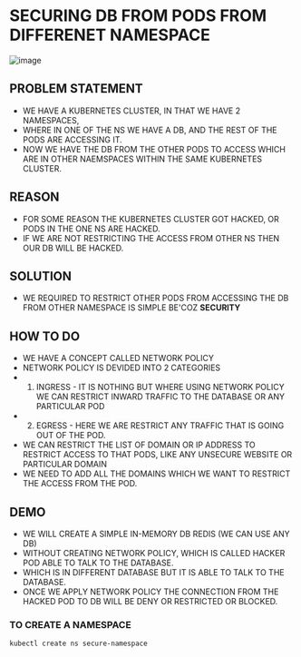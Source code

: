 # SECURING DB FROM PODS FROM DIFFERENET NAMESPACE

![image](https://github.com/pavankumar0077/kubernetes-troubleshooting-zero-to-hero/assets/40380941/33c1fb2c-d163-4a20-a8e8-001d3e194401)


## PROBLEM STATEMENT

- WE HAVE A KUBERNETES CLUSTER, IN THAT WE HAVE 2 NAMESPACES,
- WHERE IN ONE OF THE NS WE HAVE A DB, AND THE REST OF THE PODS ARE ACCESSING IT.
- NOW WE HAVE THE DB FROM THE OTHER PODS TO ACCESS WHICH ARE IN OTHER NAEMSPACES WITHIN THE SAME KUBERNETES CLUSTER.

## REASON
- FOR SOME REASON THE KUBERNETES CLUSTER GOT HACKED, OR PODS IN THE ONE NS ARE HACKED.
- IF WE ARE NOT RESTRICTING THE ACCESS FROM OTHER NS THEN OUR DB WILL BE HACKED.

## SOLUTION
- WE REQUIRED TO RESTRICT OTHER PODS FROM ACCESSING THE DB FROM OTHER NAMESPACE IS SIMPLE BE'COZ **SECURITY**

## HOW TO DO
- WE HAVE A CONCEPT CALLED NETWORK POLICY
- NETWORK POLICY IS DEVIDED INTO 2 CATEGORIES
- 1. INGRESS - IT IS NOTHING BUT WHERE USING NETWORK POLICY WE CAN RESTRICT INWARD TRAFFIC TO THE DATABASE OR ANY PARTICULAR POD
- 2. EGRESS - HERE WE ARE RESTRICT ANY TRAFFIC THAT IS GOING OUT OF THE POD.
- WE CAN RESTRICT THE LIST OF DOMAIN OR IP ADDRESS TO RESTRICT ACCESS TO THAT PODS, LIKE ANY UNSECURE WEBSITE OR PARTICULAR DOMAIN
- WE NEED TO ADD ALL THE DOMAINS WHICH WE WANT TO RESTRICT THE ACCESS FROM THE POD.

## DEMO
- WE WILL CREATE A SIMPLE IN-MEMORY DB REDIS (WE CAN USE ANY DB)
- WITHOUT CREATING NETWORK POLICY, WHICH IS CALLED HACKER POD ABLE TO TALK TO THE DATABASE.
- WHICH IS IN DIFFERENT DATABASE BUT IT IS ABLE TO TALK TO THE DATABASE.
- ONCE WE APPLY NETWORK POLICY THE CONNECTION FROM THE HACKED POD TO DB WILL BE DENY OR RESTRICTED OR BLOCKED.


### TO CREATE A NAMESPACE
``` kubectl create ns secure-namespace ```

